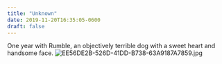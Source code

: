 ```yaml
---
title: "Unknown"
date: 2019-11-20T16:35:05-0600
draft: false
---
```


One year with Rumble, an objectively terrible dog with a sweet heart and handsome face. ![EE56DE2B-526D-41DD-B738-63A9187A7859.jpg](https://ianwhitney.micro.blog/uploads/2019/52ebe6bc1e.jpg)
